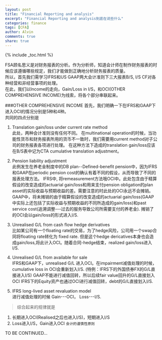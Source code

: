 ```yaml
---
layout: post
title: "Financial Reporting and analysis"
excerpt: "Financial Reporting and analysis到底在说些什么"
categories: finance
tags: [CFA]
author: Alvin
comments: true
share: true
---
```

{% include _toc.html %} 

FSA顾名思义是对财务报表的分析。作为分析师，知道会计师在制作财务报表的时候应该遵循哪些规定，我们才能做到正确地分析财务报表的质量。  
所以，首先我们需学习IFRS和US GAAP两大会计准则下三大报表B/S, I/S CF对各种经营和非经营事项的处理。  
在此，我们以Income的走向，Gain/Loss in I/S，和OCI(OTHER COMPREHENSIVE INCOME)为线索，将各个部分串联起来。  

###OTHER COMPREHENSIVE INCOME
首先，我们明确一下在IFRS和GAAP下进入OCI的情况分别是5种和4种。  
共同的四点分别是  
1. Translation gain/loss under current rate method   
   此处，两种会计准则没有任何不同。
   在multinational operation的时候，当功能性货币和财务报表所用的货币不一致时，我们需要用current method对子公司的财务报表各项进行处理。
   在这种方法下造成的translation gain/loss应该在B/S表中记为CTA cumulative translation adjustment。  
   
2. Pension liability adjustment   
    此例发生在养老金制度中的DB plan--Defined-benefit pension中，因为IFRS和GAAP在periodic pension cost的确认有着不同的假设，从而导致了不同的报表处理方法。
    IFRS中, 将remeasurement方法哦OCI中。此处包含由于精算假设的改变造成的actuarial gain/loss和用来支付pension obligation的plan asset的实际收益与预期收益的差。需要注意的时此处的OCI永远不会摊销。
    GAAP中，将未摊销的由于精算假设的改变造成的actuarial gain/loss(GAAP中实际上还包括了实际收益与预期收益的不同所造成的gain/loss)和past service cost(追溯调整---过去的服务导致公司所需要支付的养老金).
    摊销了的OCI会以gain/loss的形式进入I/S.
    
3. Unrealised G/L from cash flow hedge derivatives    
	比如某公司有一个floating rate的交易，为了hedge风险，公司用一个swap合同将floating rate转化为 fixed rate.
	但是这个hedge dericatives本身也会造成gain/loss,将此计入OCI。随着合同-hedge结束，realized gain/loss进入I/S.
	
4. Unrealised G/L from available for sale    
    IFRS和GAAP下，unrealised G/L 进入OCI。在impairment减值处理的时候，cumulative loss in OCI会重新划入I/S.
    (特例：IFRS下的外国债券FX的G/L直接进入I/S)
  GAAP不能进行减值回转，所以后续fair value回升的G/L直接划入OCI
  IFRS下的Equity资产也通过OCI进行减值回转，debt的G/L直接划入I/S.
  
5. IFRS long-lived asset revaluation model    
    进行减值处理的时候 Gain---OCI， Loss---I/S.   
    
    
> 综合起来的规律就是    
1. 长期进入OCI(Realised之后也进入I/S)，短期进入I/S  
2. Loss进入I/S，Gain进入OCI `会计的谨慎性原则`



TO BE CONTINUED...  


<!-- 多说评论框 start -->
<div class="ds-thread" data-thread-key="CFA-FSA" data-title="CFA-FSA" ></div>
<!-- 多说评论框 end -->
<!-- 多说公共JS代码 start (一个网页只需插入一次) -->
<script type="text/javascript">
var duoshuoQuery = {short_name:"goaheadalvin"};
(function() {
var ds = document.createElement('script');
ds.type = 'text/javascript';ds.async = true;
ds.src = (document.location.protocol == 'https:' ? 'https:' : 'http:') + '//static.duoshuo.com/embed.js';
ds.charset = 'UTF-8';
(document.getElementsByTagName('head')[0] 
|| document.getElementsByTagName('body')[0]).appendChild(ds);
})();
</script>
<!-- 多说公共JS代码 end -->